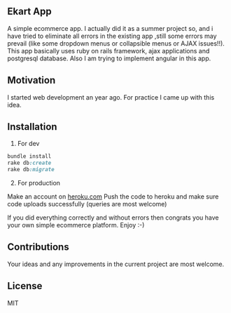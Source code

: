 ## Ekart App

A simple ecommerce app. I actually did it as a summer project so, and i have tried to eliminate all errors in the existing app ,still some errors may prevail (like some dropdown menus or collapsible menus or AJAX issues!!). This app basically uses ruby on rails framework, ajax applications and postgresql database. Also I am trying to implement angular in this app. 

## Motivation

I started web development an year ago. For practice I came up with this idea.

## Installation
1) For dev
```ruby
bundle install
rake db:create
rake db:migrate
``` 
2) For production

Make an account on [heroku.com](https://heroku.com)
Push the code to heroku and make sure code uploads successfully (queries are most welcome)

If you did everything correctly and without errors then congrats you have your own simple ecommerce platform. Enjoy :-)


## Contributions

Your ideas and any improvements in the current project are most welcome.

## License
MIT

